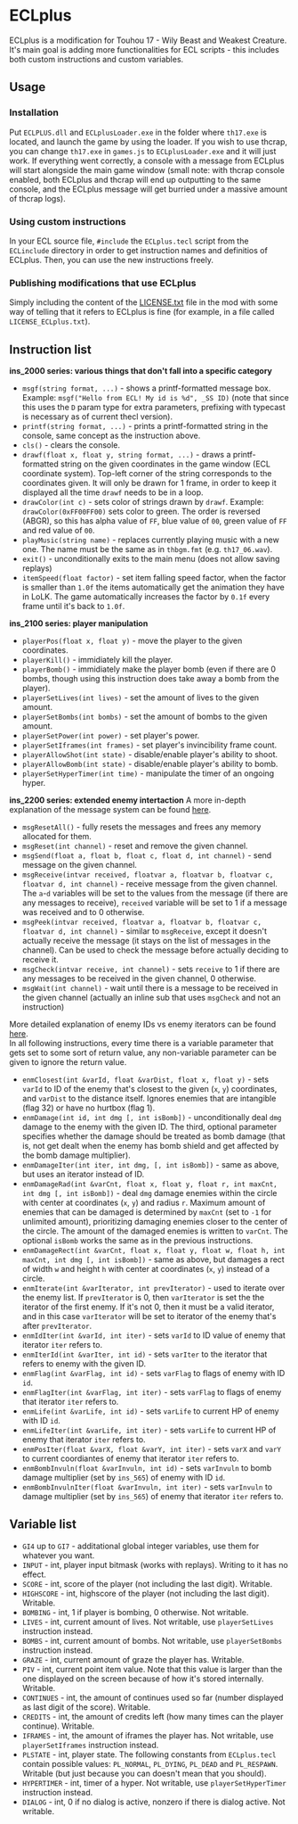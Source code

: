 # ECLplus
ECLplus is a modification for Touhou 17 - Wily Beast and Weakest Creature. It's main goal is adding more functionalities for ECL scripts - this includes both custom instructions and custom variables.

## Usage
### Installation
Put `ECLPLUS.dll` and `ECLplusLoader.exe` in the folder where `th17.exe` is located, and launch the game by using the loader. If you wish to use thcrap, you can change `th17.exe` in `games.js` to `ECLplusLoader.exe` and it will just work. If everything went correctly, a console with a message from ECLplus will start alongside the main game window (small note: with thcrap console enabled, both ECLplus and thcrap will end up outputting to the same console, and the ECLplus message will get burried under a massive amount of thcrap logs).

### Using custom instructions
In your ECL source file, `#include` the `ECLplus.tecl` script from the `ECLinclude` directory in order to get instruction names and definitios of ECLplus. Then, you can use the new instructions freely.

### Publishing modifications that use ECLplus
Simply including the content of the [LICENSE.txt](LICENSE.txt) file in the mod with some way of telling that it refers to ECLplus is fine (for example, in a file called `LICENSE_ECLplus.txt`).

## Instruction list
**ins_2000 series: various things that don't fall into a specific category**
- `msgf(string format, ...)` - shows a printf-formatted message box. Example: `msgf("Hello from ECL! My id is %d", _SS ID)` (note that since this uses the `D` param type for extra parameters, prefixing with typecast is necessary as of current thecl version).  
- `printf(string format, ...)` - prints a printf-formatted string in the console, same concept as the instruction above.
- `cls()` - clears the console.
- `drawf(float x, float y, string format, ...)` - draws a printf-formatted string on the given coordinates in the game window (ECL coordinate system). Top-left corner of the string corresponds to the coordinates given. It will only be drawn for 1 frame, in order to keep it displayed all the time `drawf` needs to be in a loop.
- `drawColor(int c)` - sets color of strings drawn by `drawf`. Example: `drawColor(0xFF00FF00)` sets color to green. The order is reversed (ABGR), so this has alpha value of `FF`, blue value of `00`, green value of `FF` and red value of `00`.
- `playMusic(string name)` - replaces currently playing music with a new one. The name must be the same as in `thbgm.fmt` (e.g. `th17_06.wav`).
- `exit()` - unconditionally exits to the main menu (does not allow saving replays)
- `itemSpeed(float factor)` - set item falling speed factor, when the factor is smaller than `1.0f` the items automatically get the animation they have in LoLK. The game automatically increases the factor by `0.1f` every frame until it's back to `1.0f`.

**ins_2100 series: player manipulation**  
- `playerPos(float x, float y)` - move the player to the given coordinates.
- `playerKill()` - immidiately kill the player.
- `playerBomb()` - immidiately make the player bomb (even if there are 0 bombs, though using this instruction does take away a bomb from the player).
- `playerSetLives(int lives)` - set the amount of lives to the given amount.
- `playerSetBombs(int bombs)` - set the amount of bombs to the given amount.
- `playerSetPower(int power)` - set player's power.
- `playerSetIframes(int frames)` - set player's invincibility frame count.
- `playerAllowShot(int state)` - disable/enable player's ability to shoot.
- `playerAllowBomb(int state)` - disable/enable player's ability to bomb.
- `playerSetHyperTimer(int time)` - manipulate the timer of an ongoing hyper.

**ins_2200 series: extended enemy intertaction**
A more in-depth explanation of the message system can be found [here](EnmMsg.md).
- `msgResetAll()` - fully resets the messages and frees any memory allocated for them.
- `msgReset(int channel)` - reset and remove the given channel.
- `msgSend(float a, float b, float c, float d, int channel)` - send message on the given channel.
- `msgReceive(intvar received, floatvar a, floatvar b, floatvar c, floatvar d, int channel)` - receive message from the given channel. The `a`-`d` variables will be set to the values from the message (if there are any messages to receive), `received` variable will be set to 1 if a message was received and to 0 otherwise.
- `msgPeek(intvar received, floatvar a, floatvar b, floatvar c, floatvar d, int channel)` - similar to `msgReceive`, except it doesn't actually receive the message (it stays on the list of messages in the channel). Can be used to check the message before actually deciding to receive it.
- `msgCheck(intvar receive, int channel)` - sets `receive` to 1 if there are any messages to be received in the given channel, 0 otherwise.
- `msgWait(int channel)` - wait until there is a message to be received in the given channel (actually an inline sub that uses `msgCheck` and not an instruction)  
  
More detailed explanation of enemy IDs vs enemy iterators can be found [here](EnmIdIter.md).  
In all following instructions, every time there is a variable parameter that gets set to some sort of return value, any non-variable parameter can be given to ignore the return value.
- `enmClosest(int &varId, float &varDist, float x, float y)` - sets `varId` to ID of the enemy that's closest to the given (`x`, `y`) coordinates, and `varDist` to the distance itself. Ignores enemies that are intangible (flag 32) or have no hurtbox (flag 1).
- `enmDamage(int id, int dmg [, int isBomb])` - unconditionally deal `dmg` damage to the enemy with the given ID. The third, optional parameter specifies whether the damage should be treated as bomb damage (that is, not get dealt when the enemy has bomb shield and get affected by the bomb damage multiplier).
- `enmDamageIter(int iter, int dmg, [, int isBomb])` - same as above, but uses an iterator instead of ID.
- `enmDamageRad(int &varCnt, float x, float y, float r, int maxCnt, int dmg [, int isBomb])` - deal `dmg` damage enemies within the circle with center at coordinates (`x`, `y`) and radius `r`. Maximum amount of enemies that can be damaged is determined by `maxCnt` (set to `-1` for unlimited amount), prioritizing damaging enemies closer to the center of the circle. The amount of the damaged enemies is written to `varCnt`. The optional `isBomb` works the same as in the previous instructions.
- `enmDamageRect(int &varCnt, float x, float y, float w, float h, int maxCnt, int dmg [, int isBomb])` - same as above, but damages a rect of width `w` and height `h` with center at coordinates (`x`, `y`) instead of a circle.
- `enmIterate(int &varIterator, int prevIterator)` - used to iterate over the enemy list. If `prevIterator` is 0, then `varIterator` is set the the iterator of the first enemy. If it's not 0, then it must be a valid iterator, and in this case `varIterator` will be set to iterator of the enemy that's after `prevIterator`.
- `enmIdIter(int &varId, int iter)` - sets `varId` to ID value of enemy that iterator `iter` refers to.
- `enmIterId(int &varIter, int id)` - sets `varIter` to the iterator that refers to enemy with the given ID.
- `enmFlag(int &varFlag, int id)` - sets `varFlag` to flags of enemy with ID `id`.
- `enmFlagIter(int &varFlag, int iter)` - sets `varFlag` to flags of enemy that iterator `iter` refers to.
- `enmLife(int &varLife, int id)` - sets `varLife` to current HP of enemy with ID `id`.
- `enmLifeIter(int &varLife, int iter)` - sets `varLife` to current HP of enemy that iterator `iter` refers to.
- `enmPosIter(float &varX, float &varY, int iter)` - sets `varX` and `varY` to current coordiantes of enemy that iterator `iter` refers to.
- `enmBombInvuln(float &varInvuln, int id)` - sets `varInvuln` to bomb damage multiplier (set by `ins_565`) of enemy with ID `id`.
- `enmBombInvulnIter(float &varInvuln, int iter)` - sets `varInvuln` to damage multiplier (set by `ins_565`) of enemy that iterator `iter` refers to.

## Variable list
- `GI4` up to `GI7` - additational global integer variables, use them for whatever you want.
- `INPUT` - int, player input bitmask (works with replays). Writing to it has no effect.
- `SCORE` - int, score of the player (not including the last digit). Writable.
- `HIGHSCORE` - int, highscore of the player (not including the last digit). Writable.
- `BOMBING` - int, 1 if player is bombing, 0 otherwise. Not writable.
- `LIVES` - int, current amount of lives. Not writable, use `playerSetLives` instruction instead.
- `BOMBS` - int, current amount of bombs. Not writable, use `playerSetBombs` instruction instead.
- `GRAZE` - int, current amount of graze the player has. Writable.
- `PIV` - int, current point item value. Note that this value is larger than the one displayed on the screen because of how it's stored internally. Writable.
- `CONTINUES` - int, the amount of continues used so far (number displayed as last digit of the score). Writable.
- `CREDITS` - int, the amount of credits left (how many times can the player continue). Writable.
- `IFRAMES` - int, the amount of iframes the player has. Not writable, use `playerSetIframes` instruction instead.
- `PLSTATE` - int, player state. The following constants from `ECLplus.tecl` contain possible values: `PL_NORMAL`, `PL_DYING`, `PL_DEAD` and `PL_RESPAWN`. Writable (but just because you can doesn't mean that you should).
- `HYPERTIMER` - int, timer of a hyper. Not writable, use `playerSetHyperTimer` instruction instead.
- `DIALOG` - int, 0 if no dialog is active, nonzero if there is dialog active. Not writable.
